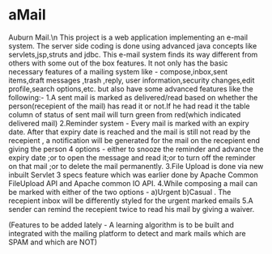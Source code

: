 # aMail
Auburn Mail.\n
This project is a web application implementing an e-mail system. The server side coding is done using advanced java concepts like servlets,jsp,struts and jdbc.
This e-mail system finds its way different from others with some out of the box features. It not only has the basic necessary features of a mailing system like - compose,inbox,sent items,draft messages ,trash ,reply, user information,security changes,edit profile,search options,etc. but also have some advanced features like the following:-
1.A sent mail is marked as delivered/read based on whether the person(recepient of the mail) has read it or not.If he had read it the table column of status of sent mail will turn green from red(which indicated delivered mail)
2.Reminder system - Every mail is marked with an expiry date. After that expiry date is reached and the mail is still not read by the recepient , a notification will be generated for the mail on the recepient end giving the person 4 options - either to snooze the reminder and advance the expiry date ;or to open the message and read it;or to turn off the reminder on that mail ;or to delete the mail permanently.
3.File Upload is done via new inbuilt Servlet 3 specs feature which was earlier done by Apache Common FileUpload API and Apache common IO API.
4.While composing a mail can be marked with either of the two options - a)Urgent b)Casual . The recepient inbox will be differently styled for the urgent marked emails
5.A sender can remind the recepient twice to read his mail by giving a waiver.

(Features to be added lately - A learning algorithm is to be built and integrated with the mailing platform to detect and mark mails which are SPAM and which are NOT)
